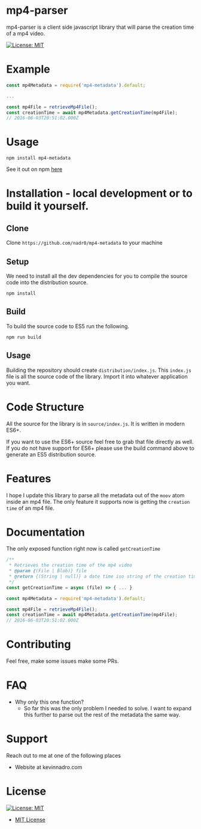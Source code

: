 # mp4-parser

 mp4-parser is a client side javascript library that will parse the creation time of a mp4 video.

[![License: MIT](https://img.shields.io/badge/License-MIT-yellow.svg)](https://opensource.org/licenses/MIT)

# Example

```javascript
const mp4Metadata = require('mp4-metadata').default;

...

const mp4File = retrieveMp4File();
const creationTime = await mp4Metadata.getCreationTime(mp4File);
// 2016-06-03T20:51:02.000Z
```

# Usage

```
npm install mp4-metadata
```

See it out on npm [here](https://www.npmjs.com/package/mp4-metadata)

# Installation - local development or to build it yourself.

## Clone

 Clone `https://github.com/nadr0/mp4-metadata` to your machine

## Setup

We need to install all the dev dependencies for you to compile the source code into the distribution source.

```
npm install
```

## Build

To build the source code to ES5 run the following.

```
npm run build
```

## Usage

Building the repository should create `distribution/index.js`. This `index.js` file is all the source code of the library. Import it into whatever application you want.


# Code Structure

All the source for the library is in `source/index.js`. It is written in modern ES6+.

If you want to use the ES6+ source feel free to grab that file directly as well. If you do not have support for ES6+ please use the build command above to generate an ES5 distribution source.

# Features

I hope I update this library to parse all the metadata out of the `moov` atom inside an mp4 file. The only feature it supports now is getting the `creation time` of an mp4 file.


# Documentation

The only exposed function right now is called `getCreationTime`

```javascript
/**
 * Retrieves the creation time of the mp4 video
 * @param {(File | Blob)} file 
 * @return {(String | null)} a date time iso string of the creation time or null
 */
const getCreationTime = async (file) => { ... }
```

```javascript
const mp4Metadata = require('mp4-metadata').default;

const mp4File = retrieveMp4File();
const creationTime = await mp4Metadata.getCreationTime(mp4File);
// 2016-06-03T20:51:02.000Z
```

# Contributing

Feel free, make some issues make some PRs.

# FAQ

- Why only this one function? 
  - So far this was the only problem I needed to solve. I want to expand this further to parse out the rest of the metadata the same way.

# Support

Reach out to me at one of the following places

- Website at kevinnadro.com

# License

[![License: MIT](https://img.shields.io/badge/License-MIT-yellow.svg)](https://opensource.org/licenses/MIT)
- [MIT License](https://opensource.org/licenses/mit-license.php)